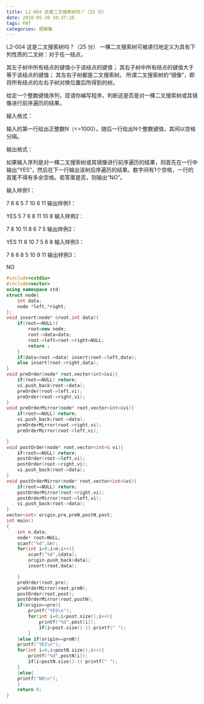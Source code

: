 ```yaml
---
title: L2-004 这是二叉搜索树吗？（25 分）
date: 2018-05-30 10:37:10
tags: PAT
categories: 题解集
---
```


L2-004 这是二叉搜索树吗？（25 分）
一棵二叉搜索树可被递归地定义为具有下列性质的二叉树：对于任一结点，

其左子树中所有结点的键值小于该结点的键值；
其右子树中所有结点的键值大于等于该结点的键值；
其左右子树都是二叉搜索树。
所谓二叉搜索树的“镜像”，即将所有结点的左右子树对换位置后所得到的树。

给定一个整数键值序列，现请你编写程序，判断这是否是对一棵二叉搜索树或其镜像进行前序遍历的结果。

输入格式：

输入的第一行给出正整数N（<=1000）。随后一行给出N个整数键值，其间以空格分隔。

输出格式：

如果输入序列是对一棵二叉搜索树或其镜像进行前序遍历的结果，则首先在一行中输出“YES”，然后在下一行输出该树后序遍历的结果。数字间有1个空格，一行的首尾不得有多余空格。若答案是否，则输出“NO”。

输入样例1：

7
8 6 5 7 10 8 11
输出样例1：

YES
5 7 6 8 11 10 8
输入样例2：

7
8 10 11 8 6 7 5
输出样例2：

YES
11 8 10 7 5 6 8
输入样例3：

7
8 6 8 5 10 9 11
输出样例3：

NO

```cpp
#include<cstdio>
#include<vector>
using namespace std;
struct node{
    int data;
    node *left,*right;
};
void insert(node* &root,int data){
    if(root==NULL){
        root=new node;
        root->data=data;
        root->left=root->right=NULL;
        return ;
    }
    if(data<root->data) insert(root->left,data);
    else insert(root->right,data);
}
void preOrder(node* root,vector<int>&vi){
    if(root==NULL) return;
    vi.push_back(root->data);
    preOrder(root->left,vi);
    preOrder(root->right,vi);
}
void preOrderMirror(node* root,vector<int>&vi){
    if(root==NULL) return;
    vi.push_back(root->data);
    preOrderMirror(root->right,vi);
    preOrderMirror(root->left,vi);

}
void postOrder(node* root,vector<int>& vi){
    if(root==NULL) return;
    postOrder(root->left,vi);
    postOrder(root->right,vi);
    vi.push_back(root->data);
}
void postOrderMirror(node* root,vector<int>&vi){
    if(root==NULL) return;
    postOrderMirror(root->right,vi);
    postOrderMirror(root->left,vi);
    vi.push_back(root->data);
}
vector<int> origin,pre,preN,postN,post;
int main()
{
    int n,data;
    node* root=NULL;
    scanf("%d",&n);
    for(int i=0;i<n;i++){
        scanf("%d",&data);
        origin.push_back(data);
        insert(root,data);

    }
    preOrder(root,pre);
    preOrderMirror(root,preN);
    postOrder(root,post);
    postOrderMirror(root,postN);
    if(origin==pre){
        printf("YES\n");
        for(int i=0;i<post.size();i++){
            printf("%d",post[i]);
            if(i<post.size()-1) printf(" ");
        }
    }else if(origin==preN){
    printf("YES\n");
    for(int i=0;i<postN.size();i++){
        printf("%d",postN[i]);
        if(i<postN.size()-1) printf(" ");
    }
    }else{
    printf("NO\n");
    }
    return 0;
}

```